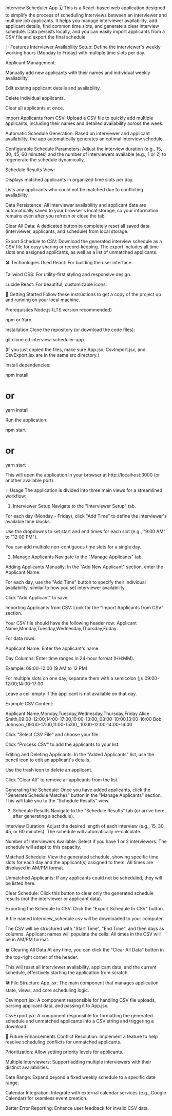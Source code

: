 Interview Scheduler App 🗓️
This is a React-based web application designed to simplify the process of scheduling interviews between an interviewer and multiple job applicants. It helps you manage interviewer availability, add applicant details, find common time slots, and generate a clear interview schedule. Data persists locally, and you can easily import applicants from a CSV file and export the final schedule.

✨ Features
Interviewer Availability Setup: Define the interviewer's weekly working hours (Monday to Friday) with multiple time slots per day.

Applicant Management:

Manually add new applicants with their names and individual weekly availability.

Edit existing applicant details and availability.

Delete individual applicants.

Clear all applicants at once.

Import Applicants from CSV: Upload a CSV file to quickly add multiple applicants, including their names and detailed availability across the week.

Automatic Schedule Generation: Based on interviewer and applicant availability, the app automatically generates an optimal interview schedule.

Configurable Schedule Parameters: Adjust the interview duration (e.g., 15, 30, 45, 60 minutes) and the number of interviewers available (e.g., 1 or 2) to regenerate the schedule dynamically.

Schedule Results View:

Displays matched applicants in organized time slots per day.

Lists any applicants who could not be matched due to conflicting availability.

Data Persistence: All interviewer availability and applicant data are automatically saved to your browser's local storage, so your information remains even after you refresh or close the tab.

Clear All Data: A dedicated button to completely reset all saved data (interviewer, applicants, and schedule) from local storage.

Export Schedule to CSV: Download the generated interview schedule as a CSV file for easy sharing or record-keeping. The export includes all time slots and assigned applicants, as well as a list of unmatched applicants.

🛠️ Technologies Used
React: For building the user interface.

Tailwind CSS: For utility-first styling and responsive design.

Lucide React: For beautiful, customizable icons.

🚀 Getting Started
Follow these instructions to get a copy of the project up and running on your local machine.

Prerequisites
Node.js (LTS version recommended)

npm or Yarn

Installation
Clone the repository (or download the code files):

git clone <your-repository-url>
cd interview-scheduler-app

(If you just copied the files, make sure App.jsx, CsvImport.jsx, and CsvExport.jsx are in the same src directory.)

Install dependencies:

npm install

# or

yarn install

Run the application:

npm start

# or

yarn start

This will open the application in your browser at http://localhost:3000 (or another available port).

💡 Usage
The application is divided into three main views for a streamlined workflow:

1. Interviewer Setup
   Navigate to the "Interviewer Setup" tab.

For each day (Monday - Friday), click "Add Time" to define the interviewer's available time blocks.

Use the dropdowns to set start and end times for each slot (e.g., "9:00 AM" to "12:00 PM").

You can add multiple non-contiguous time slots for a single day.

2. Manage Applicants
   Navigate to the "Manage Applicants" tab.

Adding Applicants Manually:
In the "Add New Applicant" section, enter the Applicant Name.

For each day, use the "Add Time" button to specify their individual availability, similar to how you set interviewer availability.

Click "Add Applicant" to save.

Importing Applicants from CSV:
Look for the "Import Applicants from CSV" section.

Your CSV file should have the following header row:
Applicant Name,Monday,Tuesday,Wednesday,Thursday,Friday

For data rows:

Applicant Name: Enter the applicant's name.

Day Columns: Enter time ranges in 24-hour format (HH:MM).

Example: 09:00-12:00 (9 AM to 12 PM)

For multiple slots on one day, separate them with a semicolon (;): 09:00-12:00;14:00-17:00

Leave a cell empty if the applicant is not available on that day.

Example CSV Content:

Applicant Name,Monday,Tuesday,Wednesday,Thursday,Friday
Alice Smith,09:00-12:00;14:00-17:00,10:00-13:00,,08:00-10:00,13:00-16:00
Bob Johnson,,09:00-17:00,11:00-15:00,,,10:00-12:00;14:00-16:00

Click "Select CSV File" and choose your file.

Click "Process CSV" to add the applicants to your list.

Editing and Deleting Applicants:
In the "Added Applicants" list, use the pencil icon to edit an applicant's details.

Use the trash icon to delete an applicant.

Click "Clear All" to remove all applicants from the list.

Generating the Schedule:
Once you have added applicants, click the "Generate Schedule Matches" button in the "Manage Applicants" section. This will take you to the "Schedule Results" view.

3. Schedule Results
   Navigate to the "Schedule Results" tab (or arrive here after generating a schedule).

Interview Duration: Adjust the desired length of each interview (e.g., 15, 30, 45, or 60 minutes). The schedule will automatically re-calculate.

Number of Interviewers Available: Select if you have 1 or 2 interviewers. The schedule will adapt to this capacity.

Matched Schedule: View the generated schedule, showing specific time slots for each day and the applicant(s) assigned to them. All times are displayed in AM/PM format.

Unmatched Applicants: If any applicants could not be scheduled, they will be listed here.

Clear Schedule: Click this button to clear only the generated schedule results (not the interviewer or applicant data).

Exporting the Schedule to CSV:
Click the "Export Schedule to CSV" button.

A file named interview_schedule.csv will be downloaded to your computer.

The CSV will be structured with "Start Time", "End Time", and then days as columns. Applicant names will populate the cells. All times in the CSV will be in AM/PM format.

🗑️ Clearing All Data
At any time, you can click the "Clear All Data" button in the top-right corner of the header.

This will reset all interviewer availability, applicant data, and the current schedule, effectively starting the application from scratch.

🛠️ File Structure
App.jsx: The main component that manages application state, views, and core scheduling logic.

CsvImport.jsx: A component responsible for handling CSV file uploads, parsing applicant data, and passing it to App.jsx.

CsvExport.jsx: A component responsible for formatting the generated schedule and unmatched applicants into a CSV string and triggering a download.

🚀 Future Enhancements
Conflict Resolution: Implement a feature to help resolve scheduling conflicts for unmatched applicants.

Prioritization: Allow setting priority levels for applicants.

Multiple Interviewers: Support adding multiple interviewers with their distinct availabilities.

Date Range: Expand beyond a fixed weekly schedule to a specific date range.

Calendar Integration: Integrate with external calendar services (e.g., Google Calendar) for seamless event creation.

Better Error Reporting: Enhance user feedback for invalid CSV data.

